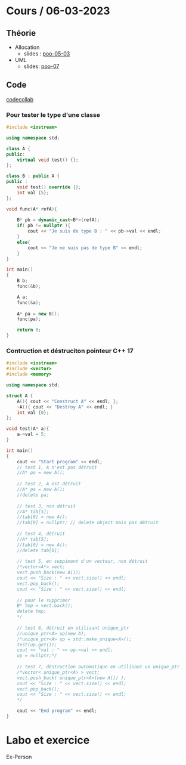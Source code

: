 # Cours / 06-03-2023

## Théorie 
- Allocation 
  - slides : [poo-05-03](https://cyberlearn.hes-so.ch/pluginfile.php/4250436/mod_resource/content/0/poo-06-01-allocation.pdf)
- UML
  - slides: [poo-07](https://cyberlearn.hes-so.ch/pluginfile.php/4251557/mod_resource/content/0/poo-07%20-%20Unified%20Modeling%20Language.pdf)

## Code
[codecollab](https://codecollab.io/@tmaulaz/poo23-allocation)

### Pour tester le type d'une classe 
```cpp
#include <iostream>

using namespace std;

class A {
public:
    virtual void test() {};
};

class B : public A {
public : 
    void test() override {};
    int val {5};
};

void func(A* refA){
    
    B* pb = dynamic_cast<B*>(refA);
    if( pb != nullptr ){
        cout << "Je suis de type B : " << pb->val << endl;
    }
    else{
        cout << "Je ne suis pas de type B" << endl;
    }
}

int main()
{
    B b;
    func(&b);

    A a;
    func(&a);
    
    A* pa = new B();
    func(pa);

    return 0;
}
``` 

### Contruction et déstruciton pointeur C++ 17
```cpp	
#include <iostream>
#include <vector>
#include <memory>

using namespace std;

struct A {
    A(){ cout << "Construct A" << endl; };
    ~A(){ cout << "Destroy A" << endl; }
    int val {0};
};

void test(A* a){
    a->val = 5;
}

int main()
{
    cout << "Start program" << endl;
    // test 1, A n'est pas détruit
    //A* pa = new A();
    
    // test 2, A est détruit
    //A* pa = new A();
    //delete pa;
    
    // test 3, non détruit
    //A* tab[5];
    //tab[0] = new A();
    //tab[0] = nullptr; // delete object mais pas détruit
    
    // test 4, détruit
    //A* tab[5];
    //tab[0] = new A();
    //delete tab[0];
    
    // test 5, en suppimant d'un vecteur, non détruit
    /*vector<A*> vect;
    vect.push_back(new A());
    cout << "Size : " << vect.size() << endl;
    vect.pop_back();
    cout << "Size : " << vect.size() << endl;
    
    // pour le supprimer
    B* tmp = vect.back();
    delete tmp;
    */
    
    // test 6, détruit en utilisant unique_ptr
    //unique_ptr<A> up(new A);
    /*unique_ptr<A> up = std::make_unique<A>();
    test(up.get());
    cout << "val : " << up->val << endl;
    up = nullptr;*/
    
    // test 7, déstruction automatique en utilisant un unique_ptr
    /*vector< unique_ptr<A> > vect;
    vect.push_back( unique_ptr<A>(new A()) );
    cout << "Size : " << vect.size() << endl;
    vect.pop_back();
    cout << "Size : " << vect.size() << endl;    
    */

    cout << "End program" << endl;
}
```

# Labo et exercice
Ex-Person
